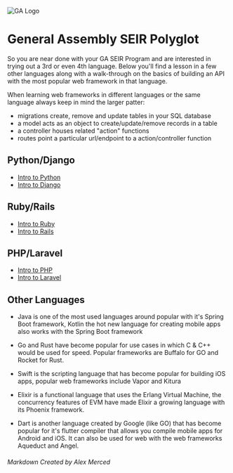![GA Logo](https://upload.wikimedia.org/wikipedia/en/thumb/f/f4/General_Assembly_logo.svg/1280px-General_Assembly_logo.svg.png)

# General Assembly SEIR Polyglot

So you are near done with your GA SEIR Program and are interested in trying out a 3rd or even 4th language. Below you'll find a lesson in a few other languages along with a walk-through on the basics of building an API with the most popular web framework in that language.

When learning web frameworks in different languages or the same language always keep in mind the larger patter:

- migrations create, remove and update tables in your SQL database
- a model acts as an object to create/update/remove records in a table
- a controller houses related "action" functions
- routes point a particular url/endpoint to a action/controller function

## Python/Django

- [Intro to Python](https://generalassembly.zoom.us/rec/share/dc0NkA5NrDifesxov4Tv-1D453DUsGgM_R1T0UOi0GtZSo3FyUcQDqgXKsrP6ftj.cNJv020tFcSEZ2C5)
- [Intro to Django](https://generalassembly.zoom.us/rec/share/KPmsy3VZKVnZdbdWDnxheeZAWkrvDrqAAZfzUCrln9gErF2s0azhGJfgha_c_sxT.aIcxNHrd2N1FOUVK)

## Ruby/Rails

- [Intro to Ruby](https://generalassembly.zoom.us/rec/share/FzpKh1AGSmQL6PYg183lwDCasyrMu8Wph_qCIPOH5mCA98WhhyM-xWqgpNJ_tdQY.7fXkx9h6WYiBQjZI)
- [Intro to Rails](https://generalassembly.zoom.us/rec/share/N-fjS9NowgHYvcoGPV42xe8LlBDFgiJ7Uxo3M1b4HRwCEEKg5pEsvDgBNam-P6DE.pTNXoDTL7CHAzwwn)

## PHP/Laravel

- [Intro to PHP](https://generalassembly.zoom.us/rec/share/i3SahMji7MkdHmgeGQUnvCZE0HTryLM4YW6c4bhVdxYjRVl5EfCqtGNB7cPUyuef.vjzyVFps3MvtCOV8)
- [Intro to Laravel](https://generalassembly.zoom.us/rec/share/ZUBqssGVWxia4HDWuo8T6iVwggA8jPBQAgbiDLVnO4fIbx3jxEiIRfz8zIe5ninT.Z0g0e8A9tNAOFc-9)

## Other Languages

- Java is one of the most used languages around popular with it's Spring Boot framework, Kotlin the hot new language for creating mobile apps also works with the Spring Boot framework

- Go and Rust have become popular for use cases in which C & C++ would be used for speed. Popular frameworks are Buffalo for GO and Rocket for Rust.

- Swift is the scripting language that has become popular for building iOS apps, popular web frameworks include Vapor and Kitura

- Elixir is a functional language that uses the Erlang Virtual Machine, the concurrency features of EVM have made Elixir a growing language with its Phoenix framework.

- Dart is another language created by Google (like GO) that has become popular for it's flutter compiler that allows you compile mobile apps for Android and iOS. It can also be used for web with the web frameworks Aqueduct and Angel.

###### Markdown Created by Alex Merced
